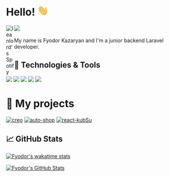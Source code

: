 # Hello! <img src="https://raw.githubusercontent.com/leanlord/leanlord/master/wave.gif" width="30px"> 
<a href="https://open.spotify.com/user/7w4i2l64dsvnjlhzzhh164xwo?si=f5a23e799ec64309">
  <img align="left" alt="leanlord's Spotify" width="22px" src="https://raw.githubusercontent.com/peterthehan/peterthehan/master/assets/spotify.svg" />
</a>

![](https://visitor-badge.glitch.me/badge?page_id=da-blackest-funeral.da-blackest-funeral)

My name is Fyodor Kazaryan and I'm a junior backend Laravel developer.

## 🔧 Technologies & Tools

![](https://img.shields.io/badge/Editor-PhpStorm-informational?style=flat&logo=PhpStorm&color=68829E)
![](https://img.shields.io/badge/Code-PHP-informational?style=flat&logo=PHP&color=8993be)
![](https://img.shields.io/badge/Code-Laravel-informational?style=flat&logo=Laravel&color=ff291a)
![](https://img.shields.io/badge/DB-MySQL-informational?style=flat&logo=MySQL)
![](https://img.shields.io/badge/Tools-Vagrant-informational?style=flat&logo=Vagrant&logoColor=1560f8&color=1560f8)

# 📘 My projects
<p align="left">
  <a href="https://github.com/leanlord/creo"><img width="282" src="https://denvercoder1-github-readme-stats.vercel.app/api/pin/?username=leanlord&repo=creo&theme=react&bg_color=1F222E&title_color=F85D7F&icon_color=F8D866&hide_border=true&show_icons=false" alt="creo"></a>
  <a href="https://github.com/da-blackest-funeral/auto-shop"><img width="282" src="https://denvercoder1-github-readme-stats.vercel.app/api/pin/?username=da-blackest-funeral&repo=auto-shop&theme=react&bg_color=1F222E&title_color=F85D7F&icon_color=F8D866&hide_border=true&show_icons=false" alt="auto-shop"></a>
  <a href="https://github.com/sl14888/react-kubSu"><img width="282" src="https://denvercoder1-github-readme-stats.vercel.app/api/pin/?username=sl14888&repo=react-kubSu&theme=react&bg_color=1F222E&title_color=F85D7F&icon_color=F8D866&hide_border=true&show_icons=false" alt="react-kubSu"></a>

## &#x1f4c8; GitHub Stats
[![Fyodor's wakatime stats](https://github-readme-stats.vercel.app/api/wakatime?username=fyodor_kazaryan&layout=compact&langs_count=6)](https://wakatime.com/@fyodor_kazaryan)

<a href="https://github.com/da-blackest-funeral">
  <img align="center" src="https://github-readme-stats.vercel.app/api?username=da-blackest-funeral&show_icons=true&line_height=27&count_private=true&title_color=black&text_color=black&icon_color=2bbc8a&bg_color=white" alt="Fyodor's GitHub Stats" />
</a>

